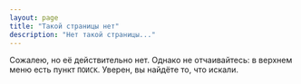 ```yaml
---
layout: page
title: "Такой страницы нет"
description: "Нет такой страницы..."
---
```


Сожалею, но её действительно нет. Однако не отчаивайтесь: в верхнем меню есть пункт `ПОИСК`. Уверен, вы найдёте то, что искали.
